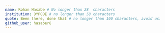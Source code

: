 ```yaml
---
name: Rohan Hasabe # No longer than 28  characters
institution: DYPCOE # no longer than 58 characters
quote: Been there, done that # no longer than 100 characters, avoid using quotes(") to guarantee the format remains the same.
github_user: hasaber8
---
```

